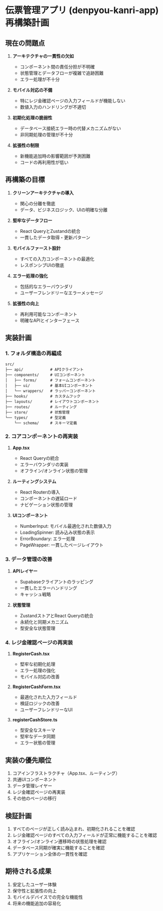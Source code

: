 # 伝票管理アプリ (denpyou-kanri-app) 再構築計画

## 現在の問題点

1. **アーキテクチャの一貫性の欠如**
   - コンポーネント間の責任分担が不明確
   - 状態管理とデータフローが複雑で追跡困難
   - エラー処理が不十分

2. **モバイル対応の不備**
   - 特にレジ金確認ページの入力フィールドが機能しない
   - 数値入力のハンドリングが不適切

3. **初期化処理の脆弱性**
   - データベース接続エラー時の代替メカニズムがない
   - 非同期処理の管理が不十分

4. **拡張性の制限**
   - 新機能追加時の影響範囲が予測困難
   - コードの再利用性が低い

## 再構築の目標

1. **クリーンアーキテクチャの導入**
   - 関心の分離を徹底
   - データ、ビジネスロジック、UIの明確な分離

2. **堅牢なデータフロー**
   - React QueryとZustandの統合
   - 一貫したデータ取得・更新パターン

3. **モバイルファースト設計**
   - すべての入力コンポーネントの最適化
   - レスポンシブUIの徹底

4. **エラー処理の強化**
   - 包括的なエラーバウンダリ
   - ユーザーフレンドリーなエラーメッセージ

5. **拡張性の向上**
   - 再利用可能なコンポーネント
   - 明確なAPIとインターフェース

## 実装計画

### 1. フォルダ構造の再編成

```
src/
├── api/            # APIクライアント
├── components/     # UIコンポーネント
│   ├── forms/      # フォームコンポーネント
│   ├── ui/         # 基本UIコンポーネント
│   └── wrappers/   # ラッパーコンポーネント
├── hooks/          # カスタムフック
├── layouts/        # レイアウトコンポーネント
├── routes/         # ルーティング
├── store/          # 状態管理
└── types/          # 型定義
    └── schema/     # スキーマ定義
```

### 2. コアコンポーネントの再実装

1. **App.tsx**
   - React Queryの統合
   - エラーバウンダリの実装
   - オフライン/オンライン状態の管理

2. **ルーティングシステム**
   - React Routerの導入
   - コンポーネントの遅延ロード
   - ナビゲーション状態の管理

3. **UIコンポーネント**
   - NumberInput: モバイル最適化された数値入力
   - LoadingSpinner: 読み込み状態の表示
   - ErrorBoundary: エラー処理
   - PageWrapper: 一貫したページレイアウト

### 3. データ管理の改善

1. **APIレイヤー**
   - Supabaseクライアントのラッピング
   - 一貫したエラーハンドリング
   - キャッシュ戦略

2. **状態管理**
   - ZustandストアとReact Queryの統合
   - 永続化と同期メカニズム
   - 型安全な状態管理

### 4. レジ金確認ページの再実装

1. **RegisterCash.tsx**
   - 堅牢な初期化処理
   - エラー処理の強化
   - モバイル対応の改善

2. **RegisterCashForm.tsx**
   - 最適化された入力フィールド
   - 検証ロジックの改善
   - ユーザーフレンドリーなUI

3. **registerCashStore.ts**
   - 型安全なスキーマ
   - 堅牢なデータ同期
   - エラー状態の管理

## 実装の優先順位

1. コアインフラストラクチャ（App.tsx、ルーティング）
2. 共通UIコンポーネント
3. データ管理レイヤー
4. レジ金確認ページの再実装
5. その他のページの移行

## 検証計画

1. すべてのページが正しく読み込まれ、初期化されることを確認
2. レジ金確認ページのすべての入力フィールドが正常に機能することを確認
3. オフライン/オンライン遷移時の状態処理を確認
4. データベース同期が確実に機能することを確認
5. アプリケーション全体の一貫性を確認

## 期待される成果

1. 安定したユーザー体験
2. 保守性と拡張性の向上
3. モバイルデバイスでの完全な機能性
4. 将来の機能追加の容易化
